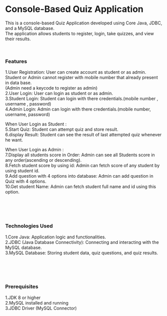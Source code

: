 # Console-Based Quiz Application

<p>This is a console-based Quiz Application developed using Core Java, JDBC, and a MySQL database.<br>
  The application allows students to register, login, take quizzes, and view their results.</p>
<br>

<h3>Features</h3> 

1.User Registration: User can create account as student or as admin. <br>
Student or Admin cannot register with mobile number that already present in data base.<br>
(Admin need a keycode to register as admin)<br>
2.User Login: User can login as student or as admin. <br>
3.Student Login: Student can login with there credentials.(mobile number , username , password)<br>
4.Admin Login: Admin can login with there credentials.(mobile number, username, password)<br>

When User Login as Student : <br>
5.Start Quiz: Student can attempt quiz and store result.<br>
6.display Result: Student can see the result of last attempted quiz whenever he want.<br>

When User Login as Admin : <br>
7.Display all students score in Order: Admin can see all Students score in any order(ascending or descending).<br>
8.Fetch student score by using id: Admin can fetch score of any student by using student id.<br>
9.Add question with 4 options into database: Admin can add question in Quiz with 4 options.<br>
10.Get student Name: Admin can fetch student full name and id using this option.<br>
<br>
<br>
<br>
<br>


<h3>Technologies Used</h3>

1.Core Java: Application logic and functionalities.<br>
2.JDBC (Java Database Connectivity): Connecting and interacting with the MySQL database.<br>
3.MySQL Database: Storing student data, quiz questions, and quiz results.<br>
<br>
<br>
<br>
<br>
<h3>Prerequisites</h3>

1.JDK 8 or higher<br>
2.MySQL installed and running<br>
3.JDBC Driver (MySQL Connector)<br>

